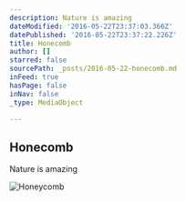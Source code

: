 ```yaml
---
description: Nature is amazing
dateModified: '2016-05-22T23:37:03.366Z'
datePublished: '2016-05-22T23:37:22.226Z'
title: Honecomb
author: []
starred: false
sourcePath: _posts/2016-05-22-honecomb.md
inFeed: true
hasPage: false
inNav: false
_type: MediaObject

---
```

<article style=""><h1>Honecomb</h1><p>Nature is amazing</p></article>

![Honeycomb](https://the-grid-user-content.s3-us-west-2.amazonaws.com/85141320-3240-40ba-b8d5-14ac6bd76cf0.jpg)